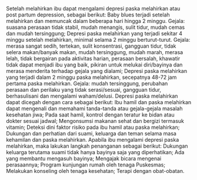 Setelah melahirkan ibu dapat mengalami depresi paska melahirkan atau post partum depression, sebagai berikut: Baby blues terjadi setelah melahirkan dan memuncak dalam beberapa hari hingga 2 minggu. Gejala: suasana perasaan tidak stabil, mudah menangis, sulit tidur, mudah cemas dan mudah tersinggung; Depresi paska melahirkan yang terjadi sekitar 4 minggu setelah melahirkan, minimal selama 2 minggu berturut-turut. Gejala: merasa sangat sedih, tertekan, sulit konsentrasi, gangguan tidur, tidak selera makan/banyak makan, mudah tersinggung, mudah marah, merasa lelah, tidak bergairan pada aktivitas harian, perasaan bersalah, khawatir tidak dapat menjadi ibu yang baik, pikiran untuk melukai diri/bayinya dan merasa menderita terhadap gejala yang dialami; Depresi paska melahirkan yang terjadi dalam 2 minggu paska melahirkan, secepatnya 48-72 jam pertama paska melahirkan. Gejala: mudah tersinggung, perubahan perasaan dan perilaku yang tidak serasi/sesuai, gangguan tidur, berhasulisani dan mengalami waham/delusi. Depresi paska melahirkan dapat dicegah dengan cara sebagai berikut: Ibu hamil dan paska melahirkan dapat mengenali dan memahami tanda-tanda atau gejala-gejala masalah kesehatan jiwa; Pada saat hamil, kontrol dengan teratur ke bidan atau dokter sesuai jadwal; Mengonsumsi makanan sehat dan bergizi termasuk vitamin; Deteksi dini faktor risiko pada ibu hamil atau paska melahirkan; Dukungan dan perhatian dari suami, keluarga dan teman selama masa kehamilan dan paska melahirkan. Apabila ibu mengalami depresi paska melahirkan, maka lakukan langkah penanganan sebagai berikut: Dukungan keluarga terutama suami tidak hanya bayinya saja yang diperhatikan; Ada yang membantu mengasuh bayinya; Mengajak bicara mengenai perasaannya; Program kunjungan rumah oleh tenaga Puskesmas; Melakukan konseling oleh tenaga kesehatan; Terapi dengan obat-obatan.
